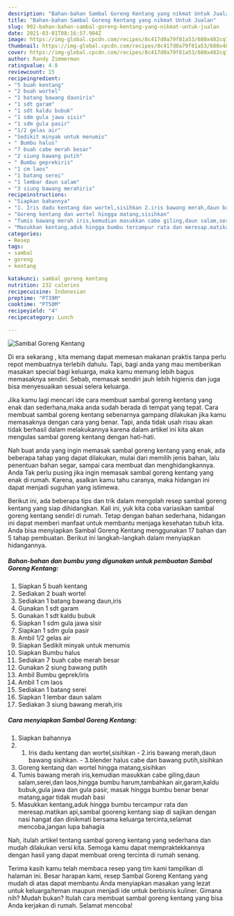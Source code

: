 ```yaml
---
description: "Bahan-bahan Sambal Goreng Kentang yang nikmat Untuk Jualan"
title: "Bahan-bahan Sambal Goreng Kentang yang nikmat Untuk Jualan"
slug: 902-bahan-bahan-sambal-goreng-kentang-yang-nikmat-untuk-jualan
date: 2021-03-01T08:16:57.904Z
image: https://img-global.cpcdn.com/recipes/8c417d0a79f81a53/680x482cq70/sambal-goreng-kentang-foto-resep-utama.jpg
thumbnail: https://img-global.cpcdn.com/recipes/8c417d0a79f81a53/680x482cq70/sambal-goreng-kentang-foto-resep-utama.jpg
cover: https://img-global.cpcdn.com/recipes/8c417d0a79f81a53/680x482cq70/sambal-goreng-kentang-foto-resep-utama.jpg
author: Randy Zimmerman
ratingvalue: 4.8
reviewcount: 15
recipeingredient:
- "5 buah kentang"
- "2 buah wortel"
- "1 batang bawang dauniris"
- "1 sdt garam"
- "1 sdt kaldu bubuk"
- "1 sdm gula jawa sisir"
- "1 sdm gula pasir"
- "1/2 gelas air"
- "Sedikit minyak untuk menumis"
- " Bumbu halus"
- "7 buah cabe merah besar"
- "2 siung bawang putih"
- " Bumbu geprekiris"
- "1 cm laos"
- "1 batang serei"
- "1 lembar daun salam"
- "3 siung bawang merahiris"
recipeinstructions:
- "Siapkan bahannya"
- "1. Iris dadu kentang dan wortel,sisihkan 2.iris bawang merah,daun bawang sisihkan. 3.blender halus cabe dan bawang putih,sisihkan"
- "Goreng kentang dan wortel hingga matang,sisihkan"
- "Tumis bawang merah iris,kemudian masukkan cabe giling,daun salam,serei,dan laos,hingga bumbu harum,tambahkan air,garam,kaldu bubuk,gula jawa dan gula pasir, masak hingga bumbu benar benar matang,agar tidak mudah basi"
- "Masukkan kentang,aduk hingga bumbu tercampur rata dan meresap.matikan api,sambal gooreng kentang siap di sajikan dengan nasi hangat dan dinikmati bersama keluarga tercinta,selamat mencoba,jangan lupa bahagia"
categories:
- Resep
tags:
- sambal
- goreng
- kentang

katakunci: sambal goreng kentang 
nutrition: 232 calories
recipecuisine: Indonesian
preptime: "PT39M"
cooktime: "PT50M"
recipeyield: "4"
recipecategory: Lunch

---
```



![Sambal Goreng Kentang](https://img-global.cpcdn.com/recipes/8c417d0a79f81a53/680x482cq70/sambal-goreng-kentang-foto-resep-utama.jpg)

Di era  sekarang , kita memang dapat memesan makanan praktis tanpa perlu repot membuatnya terlebih dahulu. Tapi, bagi anda yang mau memberikan masakan special bagi keluarga, maka kamu memang lebih bagus memasaknya sendiri. Sebab, memasak sendiri jauh lebih higienis dan juga bisa menyesuaikan sesuai selera keluarga.

Jika kamu lagi mencari ide cara membuat sambal goreng kentang yang enak dan sederhana,maka anda sudah berada di tempat yang tepat. Cara membuat sambal goreng kentang  sebenarnya gampang dilakukan jika kamu memasaknya dengan cara yang benar. Tapi, anda tidak usah risau akan tidak berhasil dalam melakukannya 
karena dalam artikel ini kita akan mengulas sambal goreng kentang dengan hati-hati.  



Nah buat anda yang ingin memasak sambal goreng kentang yang enak, ada beberapa tahap yang dapat dilakukan, mulai dari memilih jenis bahan, lalu penentuan bahan segar, sampai cara membuat dan menghidangkannya. Anda Tak perlu pusing jika ingin memasak sambal goreng kentang yang enak di rumah. Karena, asalkan kamu  tahu caranya, maka hidangan ini dapat menjadi suguhan yang istimewa.

Berikut ini, ada beberapa tips dan trik dalam mengolah resep sambal goreng kentang yang siap dihidangkan. Kali ini, yuk kita coba variasikan sambal goreng kentang sendiri di rumah. Tetap dengan bahan sederhana, hidangan ini dapat memberi manfaat untuk membantu menjaga kesehatan tubuh kita. Anda bisa menyiapkan Sambal Goreng Kentang menggunakan 17 bahan dan 5 tahap pembuatan. Berikut ini langkah-langkah dalam menyiapkan hidangannya.

<!--inarticleads1-->

##### Bahan-bahan dan bumbu yang digunakan untuk pembuatan Sambal Goreng Kentang:

1. Siapkan 5 buah kentang
1. Sediakan 2 buah wortel
1. Sediakan 1 batang bawang daun,iris
1. Gunakan 1 sdt garam
1. Gunakan 1 sdt kaldu bubuk
1. Siapkan 1 sdm gula jawa sisir
1. Siapkan 1 sdm gula pasir
1. Ambil 1/2 gelas air
1. Siapkan Sedikit minyak untuk menumis
1. Siapkan  Bumbu halus
1. Sediakan 7 buah cabe merah besar
1. Gunakan 2 siung bawang putih
1. Ambil  Bumbu geprek/iris
1. Ambil 1 cm laos
1. Sediakan 1 batang serei
1. Siapkan 1 lembar daun salam
1. Sediakan 3 siung bawang merah,iris




<!--inarticleads2-->

##### Cara menyiapkan Sambal Goreng Kentang:

1. Siapkan bahannya
1. 1. Iris dadu kentang dan wortel,sisihkan - 2.iris bawang merah,daun bawang sisihkan. - 3.blender halus cabe dan bawang putih,sisihkan
1. Goreng kentang dan wortel hingga matang,sisihkan
1. Tumis bawang merah iris,kemudian masukkan cabe giling,daun salam,serei,dan laos,hingga bumbu harum,tambahkan air,garam,kaldu bubuk,gula jawa dan gula pasir, masak hingga bumbu benar benar matang,agar tidak mudah basi
1. Masukkan kentang,aduk hingga bumbu tercampur rata dan meresap.matikan api,sambal gooreng kentang siap di sajikan dengan nasi hangat dan dinikmati bersama keluarga tercinta,selamat mencoba,jangan lupa bahagia




Nah, itulah artikel tentang  sambal goreng kentang  yang sederhana dan mudah dilakukan versi kita. Semoga kamu dapat mempraktekkannya dengan hasil yang dapat membuat oreng tercinta di rumah senang. 

Terima kasih kamu telah membaca resep yang tim kami tampilkan di halaman ini. Besar harapan kami, resep  Sambal Goreng Kentang yang mudah di atas dapat membantu Anda menyiapkan masakan yang lezat untuk keluarga/teman maupun menjadi ide untuk berbisnis kuliner. Gimana nih? Mudah bukan? Itulah cara membuat sambal goreng kentang yang bisa Anda kerjakan di rumah. Selamat mencoba!

